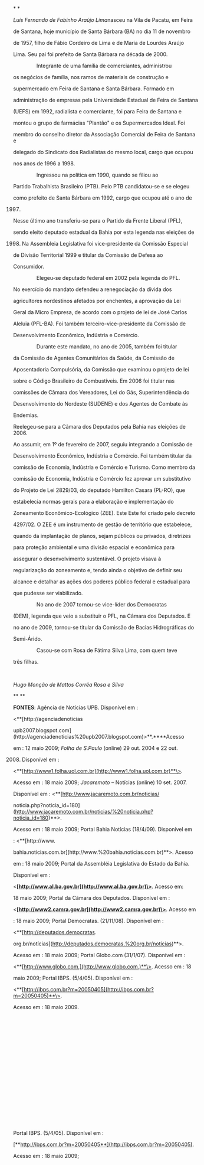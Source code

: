 

* *



*Luís Fernando de Fabinho Araújo Lima*nasceu na Vila de Pacatu, em Feira

de Santana, hoje município de Santa Bárbara (BA) no dia 11 de novembro

de 1957, filho de Fábio Cordeiro de Lima e de Maria de Lourdes Araújo

Lima. Seu pai foi prefeito de Santa Bárbara na década de 2000.



                Integrante de uma família de comerciantes, administrou

os negócios de família, nos ramos de materiais de construção e

supermercado em Feira de Santana e Santa Bárbara. Formado em

administração de empresas pela Universidade Estadual de Feira de Santana

(UEFS) em 1992, radialista e comerciante, foi para Feira de Santana e

montou o grupo de farmácias "Plantão" e os Supermercados Ideal. Foi

membro do conselho diretor da Associação Comercial de Feira de Santana e

delegado do Sindicato dos Radialistas do mesmo local, cargo que ocupou

nos anos de 1996 a 1998.



                Ingressou na política em 1990, quando se filiou ao

Partido Trabalhista Brasileiro (PTB). Pelo PTB candidatou-se e se elegeu

como prefeito de Santa Bárbara em 1992, cargo que ocupou até o ano de

1997.



Nesse último ano transferiu-se para o Partido da Frente Liberal (PFL),

sendo eleito deputado estadual da Bahia por esta legenda nas eleições de

1998. Na Assembleia Legislativa foi vice-presidente da Comissão Especial

de Divisão Territorial 1999 e titular da Comissão de Defesa ao

Consumidor.



                Elegeu-se deputado federal em 2002 pela legenda do PFL.

No exercício do mandato defendeu a renegociação da dívida dos

agricultores nordestinos afetados por enchentes, a aprovação da Lei

Geral da Micro Empresa, de acordo com o projeto de lei de José Carlos

Aleluia (PFL-BA). Foi também terceiro-vice-presidente da Comissão de

Desenvolvimento Econômico, Indústria e Comércio.



                Durante este mandato, no ano de 2005, também foi titular

da Comissão de Agentes Comunitários da Saúde, da Comissão de

Aposentadoria Compulsória, da Comissão que examinou o projeto de lei

sobre o Código Brasileiro de Combustíveis. Em 2006 foi titular nas

comissões de Câmara dos Vereadores, Lei do Gás, Superintendência do

Desenvolvimento do Nordeste (SUDENE) e dos Agentes de Combate às

Endemias.



Reelegeu-se para a Câmara dos Deputados pela Bahia nas eleições de 2006.

Ao assumir, em 1º de fevereiro de 2007, seguiu integrando a Comissão de

Desenvolvimento Econômico, Indústria e Comércio. Foi também titular da

comissão de Economia, Indústria e Comércio e Turismo. Como membro da

comissão de Economia, Indústria e Comércio fez aprovar um substitutivo

do Projeto de Lei 2829/03, do deputado Hamilton Casara (PL-RO), que

estabelecia normas gerais para a elaboração e implementação do

Zoneamento Econômico-Ecológico (ZEE). Este Este foi criado pelo decreto

4297/02. O ZEE é um instrumento de gestão de território que estabelece,

quando da implantação de planos, sejam públicos ou privados, diretrizes

para proteção ambiental e uma divisão espacial e econômica para

assegurar o desenvolvimento sustentável. O projeto visava à

regularização do zoneamento e, tendo ainda o objetivo de definir seu

alcance e detalhar as ações dos poderes público federal e estadual para

que pudesse ser viabilizado.



                No ano de 2007 tornou-se vice-líder dos Democratas

(DEM), legenda que veio a substituir o PFL, na Câmara dos Deputados. E

no ano de 2009, tornou-se titular da Comissão de Bacias Hidrográficas do

Semi-Árido.



                Casou-se com Rosa de Fátima Silva Lima, com quem teve

três filhas.



 



*Hugo Monção de Mattos Corrêa Rosa e Silva*



** **



**FONTES**: Agência de Notícias UPB. Disponível em :

\<**[http://agenciadenoticias

upb2007.blogspot.com](http://agenciadenoticias%20upb2007.blogspot.com)\>**.****Acesso

em : 12 maio 2009; *Folha de* *S.Paulo* (online) 29 out. 2004 e 22 out.

2008. Disponível em :

\<**[http://www1.folha.uol.com.br](http://www1.folha.uol.com.br)**\>.

Acesso em : 18 maio 2009; *Jacaremoto* – Notícias (online) 10 set. 2007.

Disponível em : \<**[http://www.jacaremoto.com.br/noticias/

noticia.php?noticia\_id=180](http://www.jacaremoto.com.br/noticias/%20noticia.php?noticia_id=180)**\>.

Acesso em : 18 maio 2009; Portal Bahia Notícias (18/4/09). Disponível em

: \<**[http://www.

bahia.noticias.com.br](http://www.%20bahia.noticias.com.br)**\>. Acesso

em : 18 maio 2009; Portal da Assembléia Legislativa do Estado da Bahia.

Disponível em :

\<**[http://www.al.ba.gov.br](http://www.al.ba.gov.br)\>**. Acesso em:

18 maio 2009; Portal da Câmara dos Deputados. Disponível em :

\<**[http://www2.camra.gov.br](http://www2.camra.gov.br)\>**. Acesso em

: 18 maio 2009; Portal Democratas. (21/11/08). Disponível em :

\<**[http://deputados.democratas.

org.br/notícias](http://deputados.democratas.%20org.br/notícias)**\>.

Acesso em : 18 maio 2009; Portal Globo.com (31/1/07). Disponível em :

\<**[http://www.globo.com.](http://www.globo.com.)**\>. Acesso em : 18

maio 2009; Portal IBPS. (5/4/05). Disponível em :

\<**[http://ibps.com.br?m=20050405](http://ibps.com.br?m=20050405)**\>.

Acesso em : 18 maio 2009.



 



 



 



 



 



 



 



 



 



 



Portal IBPS. (5/4/05). Disponível em :

[**http://ibps.com.br?m=20050405**](http://ibps.com.br?m=20050405).

Acesso em : 18 maio 2009;



 



 


